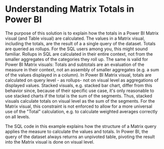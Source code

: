 # Understanding Matrix Totals in Power BI

The purpose of this solution is to explain how the totals in a Power BI Matrix visual (and Table visual) are calculated. 
The values in a Matrix visual, including the totals, are the result of a a single query of the dataset. 
Totals are queried as rollups. For the SQL users among you, this might sound familiar. Rollups in SQL are calculated in their entire context, not from the smaller aggregates of the categories they roll up. 
The same is valid for Power BI Matrix visuals: Totals and subtotals are an evaluation of the measure in their context, not an assembly of smaller aggregates (e.g. a sum of the values displayed in a column). 
In Power BI Matrix visual, totals are calculated on query level - as rollups- not on visual level as aggregations of displayed values. 
Stacked visuals, e.g. stacked bar chart, differ from this behavior since, because of their specific use case, it's only reasonable to use stacked charts if the total is the sum of the segments. 
Thus, stacked visuals calculate totals on visual level as the sum of the segments. 
For the Matrix visual, this constraint is not enforced to allow for a more universal use of the "Total" calculation, e.g. to calculate weighted averages correctly on all levels.

The SQL code in this example explains how the structure of a Matrix query applies the measure to calculate the values and totals. 
In Power BI, the query of the dataset always returns an unpivoted table, pivoting the result into the Matrix visual is done on visual level. 
